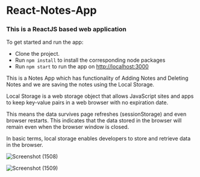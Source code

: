 # React-Notes-App

### This is a ReactJS based web application

To get started and run the app:

- Clone the project.
- Run `npm install` to install the corresponding node packages
- Run `npm start` to run the app on [http://localhost:3000](http://localhost:3000)

This is a Notes App which has functionality of Adding Notes and Deleting Notes and we are saving the notes using the Local Storage.

Local Storage is a web storage object that allows JavaScript sites and apps to keep key-value pairs in a web browser with no expiration date.

This means the data survives page refreshes (sessionStorage) and even browser restarts. This indicates that the data stored in the browser will remain even when the browser window is closed.

In basic terms, local storage enables developers to store and retrieve data in the browser.

![Screenshot (1508)](https://user-images.githubusercontent.com/85440675/224525753-dbc74824-539e-4307-83bb-22da6bbff6a1.png)

![Screenshot (1509)](https://user-images.githubusercontent.com/85440675/224525761-31d34044-86d9-4e12-94bd-d408136410b9.png)
